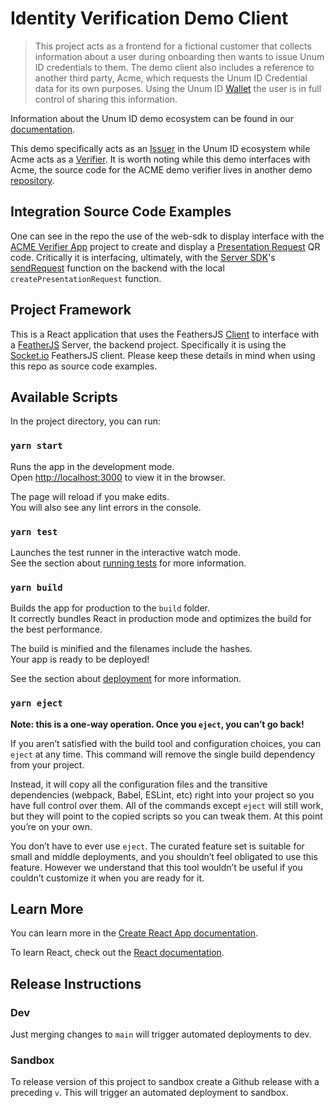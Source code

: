 # Identity Verification Demo Client
> This project acts as a frontend for a fictional customer that collects information about a user during onboarding then wants to issue Unum ID credentials to them. The demo client also includes a reference to another third party, Acme, which requests the Unum ID Credential data for its own purposes. Using the Unum ID [Wallet](https://wallet.unumid.co/) the user is in full control of sharing this information.

Information about the Unum ID demo ecosystem can be found in our [documentation](https://docs.unumid.co/#demos).

This demo specifically acts as an [Issuer](https://docs.unumid.co/terminology/#issuer) in the Unum ID ecosystem while Acme acts as a [Verifier](https://docs.unumid.co/terminology/#verifier). It is worth noting while this demo interfaces with Acme, the source code for the ACME demo verifier lives in another demo [repository](https://github.com/UnumID/acme-demo-verifier-server).

## Integration Source Code Examples
One can see in the repo the use of the web-sdk to display interface with the [ACME Verifier App](https://github.com/UnumID/acme-demo-verifier-server) project to create and display a [Presentation Request](https://docs.unumid.co/terminology/#request) QR code. Critically it is interfacing, ultimately, with the [Server SDK](https://github.com/UnumID/server-sdk-typescript)'s [sendRequest](https://docs.unumid.co/server-sdk#sendrequest) function on the backend with the local `createPresentationRequest` function.

## Project Framework
This is a React application that uses the FeathersJS [Client](https://docs.feathersjs.com/api/client.html) to interface with a [FeatherJS](https://docs.feathersjs.com/) Server, the backend project. Specifically it is using the [Socket.io](https://docs.feathersjs.com/api/socketio.html) FeathersJS client. Please keep these details in mind when using this repo as source code examples.

## Available Scripts

In the project directory, you can run:

### `yarn start`

Runs the app in the development mode.\
Open [http://localhost:3000](http://localhost:3000) to view it in the browser.

The page will reload if you make edits.\
You will also see any lint errors in the console.

### `yarn test`

Launches the test runner in the interactive watch mode.\
See the section about [running tests](https://facebook.github.io/create-react-app/docs/running-tests) for more information.

### `yarn build`

Builds the app for production to the `build` folder.\
It correctly bundles React in production mode and optimizes the build for the best performance.

The build is minified and the filenames include the hashes.\
Your app is ready to be deployed!

See the section about [deployment](https://facebook.github.io/create-react-app/docs/deployment) for more information.

### `yarn eject`

**Note: this is a one-way operation. Once you `eject`, you can’t go back!**

If you aren’t satisfied with the build tool and configuration choices, you can `eject` at any time. This command will remove the single build dependency from your project.

Instead, it will copy all the configuration files and the transitive dependencies (webpack, Babel, ESLint, etc) right into your project so you have full control over them. All of the commands except `eject` will still work, but they will point to the copied scripts so you can tweak them. At this point you’re on your own.

You don’t have to ever use `eject`. The curated feature set is suitable for small and middle deployments, and you shouldn’t feel obligated to use this feature. However we understand that this tool wouldn’t be useful if you couldn’t customize it when you are ready for it.

## Learn More

You can learn more in the [Create React App documentation](https://facebook.github.io/create-react-app/docs/getting-started).

To learn React, check out the [React documentation](https://reactjs.org/).

## Release Instructions
### Dev
Just merging changes to `main` will trigger automated deployments to dev.

### Sandbox
To release version of this project to sandbox create a Github release with a preceding `v`. This will trigger an automated deployment to sandbox.